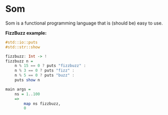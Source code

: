 # Som

Som is a functional programming language that is (should be) easy to use.

**FizzBuzz example:**
```haskell
#std::io::puts
#std::str::show

fizzbuzz: Int -> !
fizzbuzz n =
    n % 15 == 0 ? puts "fizzbuzz" :
    n % 3 == 0 ? puts "fizz" :
    n % 5 == 0 ? puts "buzz" :
    puts show n

main args =
    ns = 1..100
    =>
        map ns fizzbuzz,
        0
```
